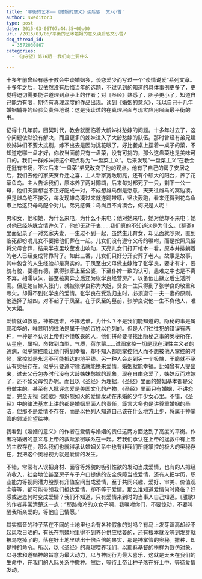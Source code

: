 ```yaml
---
title: '平衡的艺术——《婚姻的意义》读后感  文/小雪'
author: sweditor3
type: post
date: 2015-03-06T07:44:35+00:00
url: /2015/03/06/平衡的艺术婚姻的意义读后感文小雪/
dsq_thread_id:
  - 3572030867
categories:
  - 《@守望》第76期——我们向主要什么

---
```

十多年前曾经有感于教会中谈婚姻多，谈恋爱少而写过一个“谈情说爱”系列文章。十多年之后，我依然没有后悔当年的选题，不过见到的知道的具体事例更多了，更觉得迫切需要能讲道理到点子上的作者；对《圣经》熟悉了，胆子更小了，知道自己能力有限，期待有真理深度的作品出现。读到《婚姻的意义》，我以自己十几年婚姻辅导的经验负责任地说：这是我读过的在真理层面与现实应用层面最平衡的书。

记得十几年前，团契时代，教会就面临着大龄姊妹愁嫁的问题。十多年过去了，这个问题依然没有解决，而且更多的姊妹进入了大龄愁嫁的队伍。那时曾经有弟兄建议姊妹们不要太挑剔，嫁不出去是因为挑花眼了。好比餐桌上摆着一桌子的菜，不知道吃哪一盘才好，你权当面前只有一盘菜，没有可挑的，那么这盘菜也是美味可口的。我们一群姊妹把这个观点称为“一盘菜主义”。后来发现“一盘菜主义”在教会还挺有市场，不过后来“一盘菜”弟兄改变了他的观点。他有了自己的房子安居之后，我们去他的家庆贺乔迁之喜，主人新家宽敞明亮，还有个硕大的阳台，养了花草鱼鸟。主人告诉我们，原本养了两对鹦鹉，后来每对都死了一只，剩下一公一母，他们夫妻想岂不正好配成一对，不成想雄鸟倒是愿意，天天往雌鸟的窝边凑，但是雌鸟绝不接受，每发现雄鸟凑过来就连踢带啄，坚决轰跑，看来还得到花鸟鱼市上给这只母鸟配个对儿。弟兄感慨：鸟尚且不肯凑合，何况是人呢！

男和女，他和她，为什么来电，为什么不来电；他对她来电，她对他却不来电；她对他已经脉脉含情许久了，他却无动于衷……我们真的不知道这是为什么。《聊斋》里面记录了一对冤家夫妻，一生过不到一起，虽然生儿育女，却见面就吵架，直到临死都吩咐儿女不要把他们葬在一起。儿女们没有遵守父母的嘱咐，而是按照风俗将父母合葬，结果半夜里坟茔发出响动，天亮儿女们打开棺木一看，原本并排躺着的老人已经变成背靠背了。如此三番，儿女们只好分开安葬了老人。故事是故事，其中包含的人生经验却是真实的。于凤至由父母做主嫁给了张学良，要才有才，要貌有貌，要德有德，赢得张家上至公婆，下至仆婢一致的认可，患难之中也是不离不弃，相濡以沫，甚至被离异之后还为张学良经营房产，以备他出狱之后生活所需。但是她自嫁入张门，就被张学良称为大姐，贤良一生只得到了张学良的敬重和亏欠，却得不到张学良的爱情。张学良在受洗归主时，必须遵守一夫一妻的原则，他选择了赵四，对不起了于凤至。在于凤至的墓前，张学良说他一生不负他人，唯欠大姐。

爱情就如救恩，神拣选谁，不拣选谁，为什么？不是我们能知道的。隐秘的事是属耶和华的，唯显明的律法是属于他的百姓以色列的。但是人们往往犯的错误有两种，一种是不认识上帝也不懂敬畏的人，他们拼命要寻找出隐秘之事的奥秘所在，从星座，属相，命数到血型，气质，荷尔蒙……试图掌控一切是现在理性主义者的通病，似乎掌控能让他们得到幸福，却不知人都想掌控他人而不想被他人掌控的时候，掌控就是永远不可能抵达的地平线。另一种人会走到另一个极端，干脆就不承认有奥秘存在。似乎只要遵守律法就能换来爱情，婚姻就能幸福。比如曾有人提出来，过去父母包办时代没有大龄姊妹愁嫁的现象，现在自由恋爱了，姊妹反而难嫁了，还不如父母包办呢。而且以《圣经》为理据，《圣经》里面的婚姻基本都是父母做主的。甚至有人批评恋爱是美国文化的产物，《圣经》里面只有婚姻，不讲恋爱，完全无视《雅歌》那炽烈如火的爱情发动在未婚的少年少女心里。不错，《圣经》中的律法基本上讲的都是婚姻里面人的责任，箴言大多也是讲尊重婚姻的圣洁，但那不是爱情不存在，而是以色列人知道自己该在什么地方止步，将属于神掌管的领域仰望给神。

我看到《婚姻的意义》的作者在爱情与婚姻的责任这两方面达到了高度的平衡。作者将婚姻的意义与上帝的救赎紧密联系在一起。若我们承认在上帝的拯救中有上帝的主权存在，那么我们也就得承认婚姻关系中也有非我们所能掌控的极大的奥秘存在，我把这个奥秘视为就是爱情的发生。

不错，常常有人误把身材、面容等外貌的吸引性欲的发动当成爱情，也有的人把经济收入，社会地位甚至房子车子户口提供的安全保障当成爱情，还有人把学历，职业能力等视同潜力股票有升值空间当成爱情，至于共同兴趣、爱好、审美、价值观念等等，都可能带领我们抵达爱情，却不等于爱情。那么谁知道爱情何时降临？好感或迷恋何时变成爱情？我们不知道，只有爱情来到时的当事人自己知道。《雅歌》的作者非常清楚这一点：“耶路撒冷的众女子啊，我嘱咐你们，不要惊动，不要叫醒我所亲爱的，等他自己情愿。”

其实福音的种子落在不同的土地里也会有各种假象的对吗？有马上发芽蹿高却经不起风吹日晒的，有长在荆棘地里得不到养分供应枯萎的，还有根本就没等到发芽就被鸟吃掉了的。落在好土地里结出十倍百倍的果实，那是神掌管的奥秘。撒种，却是神的命令。所以，以《圣经》的真理喂养我们，以耶稣基督的榜样为效仿对象，以寻求和遵循神的旨意为最大动力，以与神同行为最大喜乐，这就是天天在我们的生命中，在我们的人际关系中撒种。然后，等待上帝让种子落在好土中，等待爱情发动。